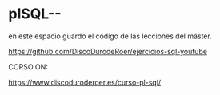 # plSQL--

en este espacio guardo el código de las lecciones del máster.

https://github.com/DiscoDurodeRoer/ejercicios-sql-youtube

CORSO ON: 

https://www.discoduroderoer.es/curso-pl-sql/

